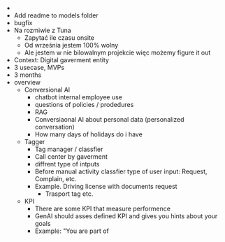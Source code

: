 -
- Add readme to models folder
- bugfix
- Na rozmiwie z Tuna
	- Zapytać ile czasu onsite
	- Od września jestem 100% wolny
	- Ale jestem w nie bilowalnym projekcie więc możemy figure it out
- Context: Digital gaverment entity
- 3 usecase, MVPs
- 3 months
- overview
	- Conversional AI
		- chatbot internal employee use
		- questions of policies / prodedures
		- RAG
		- Conversiaonal AI about personal data (personalized conversation)
		- How many days of holidays do i have
	- Tagger
		- Tag manager / classfier
		- Call center by gaverment
		- diffrent type of intputs
		- Before manual activity classfier type of user input: Request, Complain, etc.
		- Example. Driving license with documents request
			- Trasport tag etc.
	- KPI
		- There are some KPI that measure performence
		- GenAI should asses defined KPI and gives you hints about your goals
		- Example: "You are part of